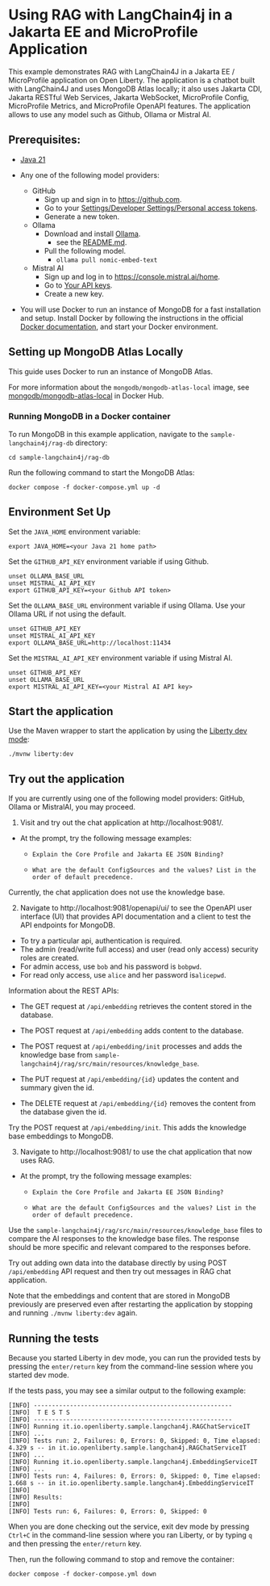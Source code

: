 # Using RAG with LangChain4j in a Jakarta EE and MicroProfile Application

This example demonstrates RAG with LangChain4J in a Jakarta EE / MicroProfile application on Open Liberty. The application is a chatbot built with LangChain4J and uses MongoDB Atlas locally; it also uses Jakarta CDI, Jakarta RESTful Web Services, Jakarta WebSocket, MicroProfile Config, MicroProfile Metrics, and MicroProfile OpenAPI features. The application allows to use any model such as Github, Ollama or Mistral AI.

## Prerequisites:

- [Java 21](https://developer.ibm.com/languages/java/semeru-runtimes/downloads)
-   Any one of the following model providers:
    -   GitHub
        -   Sign up and sign in to https://github.com.
        -   Go to your [Settings/Developer Settings/Personal access tokens](https://github.com/settings/personal-access-tokens).
        -   Generate a new token.
    -   Ollama
        -   Download and install [Ollama](https://ollama.com/download).
            -   see the [README.md](https://github.com/ollama/ollama/blob/main/README.md#ollama).
        -   Pull the following model.
            -   `ollama pull nomic-embed-text`
    -   Mistral AI
        -   Sign up and log in to https://console.mistral.ai/home.
        -   Go to [Your API keys](https://console.mistral.ai/api-keys).
        -   Create a new key.

- You will use Docker to run an instance of MongoDB for a fast installation and setup. Install Docker by following the instructions in the official [Docker documentation](https://docs.docker.com/engine/installation), and start your Docker environment.

## Setting up MongoDB Atlas Locally

This guide uses Docker to run an instance of MongoDB Atlas.

For more information about the `mongodb/mongodb-atlas-local` image, see [mongodb/mongodb-atlas-local](https://hub.docker.com/r/mongodb/mongodb-atlas-local) in Docker Hub.

### Running MongoDB in a Docker container

To run MongoDB in this example application, navigate to the `sample-langchain4j/rag-db` directory:

```
cd sample-langchain4j/rag-db
```

Run the following command to start the MongoDB Atlas:

```
docker compose -f docker-compose.yml up -d
```


## Environment Set Up

Set the `JAVA_HOME` environment variable:

```
export JAVA_HOME=<your Java 21 home path>
```

Set the `GITHUB_API_KEY` environment variable if using Github.

```
unset OLLAMA_BASE_URL
unset MISTRAL_AI_API_KEY
export GITHUB_API_KEY=<your Github API token>
```

Set the `OLLAMA_BASE_URL` environment variable if using Ollama. Use your Ollama URL if not using the default.

```
unset GITHUB_API_KEY
unset MISTRAL_AI_API_KEY
export OLLAMA_BASE_URL=http://localhost:11434
```

Set the `MISTRAL_AI_API_KEY` environment variable if using Mistral AI.

```
unset GITHUB_API_KEY
unset OLLAMA_BASE_URL
export MISTRAL_AI_API_KEY=<your Mistral AI API key>
```

## Start the application

Use the Maven wrapper to start the application by using the [Liberty dev mode](https://openliberty.io/docs/latest/development-mode.html):

```
./mvnw liberty:dev
```

## Try out the application

If you are currently using one of the following model providers: GitHub, Ollama or MistralAI, you may proceed.

1. Visit and try out the chat application at http://localhost:9081/.

- At the prompt, try the following message examples:

  - ```
    Explain the Core Profile and Jakarta EE JSON Binding?
    ```
  - ```
    What are the default ConfigSources and the values? List in the order of default precedence.
    ```
Currently, the chat application does not use the knowledge base.

2. Navigate to http://localhost:9081/openapi/ui/ to see the OpenAPI user interface (UI) that provides API documentation and a client to test the API endpoints for MongoDB.

  - To try a particular api, authentication is required.
  - The admin (read/write full access) and user (read only access) security roles are created. 
  - For admin access, use `bob` and his password is `bobpwd`.
  - For read only access, use `alice` and her password is`alicepwd`.

Information about the REST APIs: 

- The GET request at `/api/embedding` retrieves the content stored in the database.

- The POST request at `/api/embedding` adds content to the database.

- The POST request at `/api/embedding/init` processes and adds the knowledge base from `sample-langchain4j/rag/src/main/resources/knowledge_base`.

- The PUT request at `/api/embedding/{id}` updates the content and summary given the id.

- The DELETE request at `/api/embedding/{id}` removes the content from the database given the id.

Try the POST request at `/api/embedding/init`. This adds the knowledge base embeddings to MongoDB.

3. Navigate to http://localhost:9081/ to use the chat application that now uses RAG.

- At the prompt, try the following message examples:

  - ```
    Explain the Core Profile and Jakarta EE JSON Binding?
    ```
  - ```
    What are the default ConfigSources and the values? List in the order of default precedence.
    ```

Use the `sample-langchain4j/rag/src/main/resources/knowledge_base` files to compare the AI responses to the knowledge base files. The response should be more specific and relevant compared to the responses before.

Try out adding own data into the database directly by using POST `/api/embedding` API request
and then try out messages in RAG chat application.

Note that the embeddings and content that are stored in MongoDB previously are preserved even after restarting the application by stopping and running `./mvnw liberty:dev` again.

## Running the tests

Because you started Liberty in dev mode, you can run the provided tests by pressing the `enter/return` key from the command-line session where you started dev mode.

If the tests pass, you may see a similar output to the following example:

```
[INFO] -------------------------------------------------------
[INFO]  T E S T S
[INFO] -------------------------------------------------------
[INFO] Running it.io.openliberty.sample.langchan4j.RAGChatServiceIT
[INFO] ...
[INFO] Tests run: 2, Failures: 0, Errors: 0, Skipped: 0, Time elapsed: 4.329 s -- in it.io.openliberty.sample.langchan4j.RAGChatServiceIT
[INFO] ...
[INFO] Running it.io.openliberty.sample.langchan4j.EmbeddingServiceIT
[INFO] ...
[INFO] Tests run: 4, Failures: 0, Errors: 0, Skipped: 0, Time elapsed: 1.668 s -- in it.io.openliberty.sample.langchan4j.EmbeddingServiceIT
[INFO]
[INFO] Results:
[INFO]
[INFO] Tests run: 6, Failures: 0, Errors: 0, Skipped: 0
```

When you are done checking out the service, exit dev mode by pressing `Ctrl+C` in the command-line session where you ran Liberty, or by typing `q` and then pressing the `enter/return` key.

Then, run the following command to stop and remove the container: 

```
docker compose -f docker-compose.yml down
```

